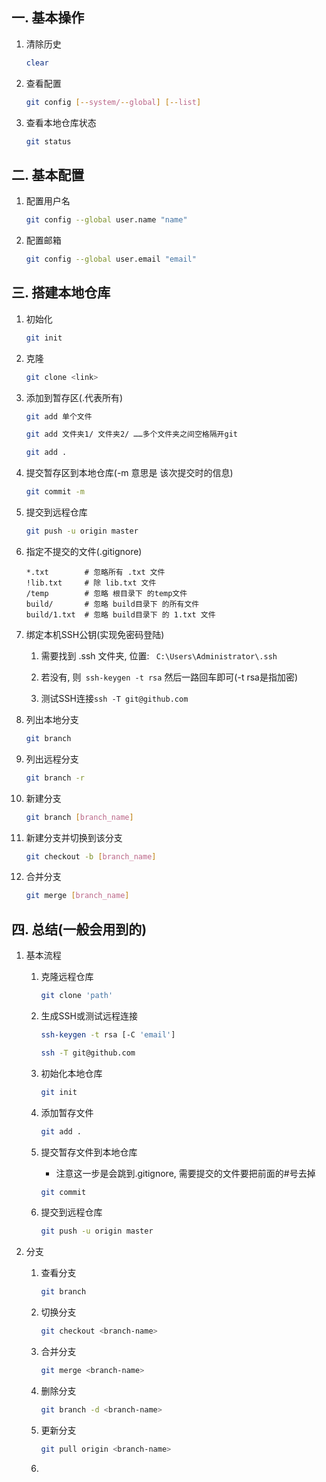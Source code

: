 ## 一. 基本操作

1. 清除历史
   
   ```bash
   clear
   ```

2. 查看配置
   
   ```bash
   git config [--system/--global] [--list]
   ```

3. 查看本地仓库状态
   
   ```bash
   git status
   ```

## 二. 基本配置

1. 配置用户名
   
   ```bash
   git config --global user.name "name"
   ```

2. 配置邮箱
   
   ```bash
   git config --global user.email "email"
   ```

## 三. 搭建本地仓库

1. 初始化
   
   ```bash
   git init
   ```

2. 克隆
   
   ```bash
   git clone <link>
   ```

3. 添加到暂存区(.代表所有)
   
   ```bash
   git add 单个文件
   
   git add 文件夹1/ 文件夹2/ ……多个文件夹之间空格隔开git
   
   git add .
   ```

4. 提交暂存区到本地仓库(-m 意思是 该次提交时的信息)
   
   ```bash
   git commit -m
   ```

5. 提交到远程仓库
   
   ```bash
   git push -u origin master
   ```

6. 指定不提交的文件(.gitignore)
   
   ```gitignore
   *.txt        # 忽略所有 .txt 文件
   !lib.txt     # 除 lib.txt 文件
   /temp        # 忽略 根目录下 的temp文件
   build/       # 忽略 build目录下 的所有文件
   build/1.txt  # 忽略 build目录下 的 1.txt 文件
   ```

7. 绑定本机SSH公钥(实现免密码登陆)
   
   1. 需要找到 .ssh 文件夹, 位置: ` C:\Users\Administrator\.ssh`
   
   2. 若没有, 则` ssh-keygen -t rsa` 然后一路回车即可(-t rsa是指加密)
   
   3. 测试SSH连接`ssh -T git@github.com `

8. 列出本地分支
   
   ```bash
   git branch
   ```

9. 列出远程分支
   
   ```bash
   git branch -r
   ```

10. 新建分支
    
    ```bash
    git branch [branch_name]
    ```

11. 新建分支并切换到该分支
    
    ```bash
    git checkout -b [branch_name]
    ```

12. 合并分支
    
    ```bash
    git merge [branch_name]
    ```

## 四. 总结(一般会用到的)

1. 基本流程
   
   1. 克隆远程仓库
      
      ```bash
      git clone 'path'
      ```
   
   2. 生成SSH或测试远程连接
      
      ```bash
      ssh-keygen -t rsa [-C 'email']
      
      ssh -T git@github.com
      ```
   
   3. 初始化本地仓库
      
      ```bash
      git init
      ```
   
   4. 添加暂存文件
      
      ```bash
      git add .
      ```
   
   5. 提交暂存文件到本地仓库
      
      - 注意这一步是会跳到.gitignore, 需要提交的文件要把前面的#号去掉
      
      ```bash
      git commit
      ```
   
   6. 提交到远程仓库
      
      ```bash
      git push -u origin master
      ```

2. 分支
   
   1. 查看分支
      
      ```bash
      git branch
      ```
   
   2. 切换分支
      
      ```bash
      git checkout <branch-name>
      ```
   
   3. 合并分支
      
      ```bash
      git merge <branch-name>
      ```
   
   4. 删除分支
      
      ```bash
      git branch -d <branch-name>
      ```
   
   5. 更新分支
      
      ```bash
      git pull origin <branch-name>
      ```
   
   6. 
